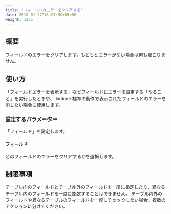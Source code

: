 ```yaml
---
title: "フィールドのエラーをクリアする"
date: 2018-01-22T16:07:50+09:00
weight: 1255
---
```


## 概要

フィールドのエラーをクリアします。もともとエラーがない場合は何も起こりません。

## 使い方

「[フィールドエラーを表示する](../field_error)」などフィールドにエラーを設定する「やること」を実行したときや、
kintone 標準の動作で表示されたフィールドのエラーを消したい場合に使用します。


### 設定するパラメーター

「フィールド」を設定します。

#### フィールド

どのフィールドのエラーをクリアするかを選択します。


## 制限事項

テーブル内のフィールドとテーブル外のフィールドを一度に指定したり、異なるテーブル内のフィールドを一度に指定することはできません。
テーブル内外のフィールドや異なるテーブルのフィールドを一度にチェックしたい場合、複数のアクションに分けてください。
